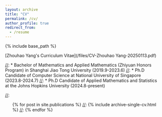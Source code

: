 ```yaml
---
layout: archive
title: "CV"
permalink: /cv/
author_profile: true
redirect_from:
  - /resume
---
```


{% include base_path %}

[Zhouhao Yang's Curriculum Vitae](/files/CV-Zhouhao Yang-20250113.pdf)

[//]: Education
[//]: ======
[//]: * Bachelor of Mathematics and Applied Mathematics (Zhiyuan Honors Program) in Shanghai Jiao Tong University (2019.9-2023.6)
[//]: * Ph.D Candidate of Computer Science at National University of Singapore (2023.8-2024.7)
[//]: * Ph.D Candidate of Applied Mathematics and Statistics at the Johns Hopkins University (2024.8-present)



[//]: Publications
[//]: ======
[//]:   <ul>{% for post in site.publications %}
[//]:     {% include archive-single-cv.html %}
[//]:   {% endfor %}</ul>
  

